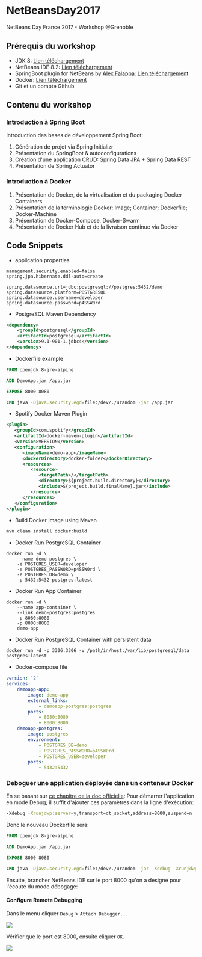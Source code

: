 # NetBeansDay2017
NetBeans Day France 2017 - Workshop @Grenoble

## Prérequis du workshop
- JDK 8: [Lien téléchargement](http://www.oracle.com/technetwork/java/javase/downloads/jdk8-downloads-2133151.html) 
- NetBeans IDE 8.2: [Lien téléchargement](https://netbeans.org/downloads/)
- SpringBoot plugin for NetBeans by [Alex Falappa](https://github.com/AlexFalappa): [Lien téléchargement](https://github.com/AlexFalappa/nb-springboot)
- Docker: [Lien téléchargement](https://www.docker.com/products/docker-toolbox)
- Git et un compte Github

## Contenu du workshop
### Introduction à Spring Boot
Introduction des bases de développement Spring Boot:
1. Génération de projet via Spring Initializr
2. Présentation du SpringBoot & autoconfigurations
3. Création d'une application CRUD: Spring Data JPA + Spring Data REST
4. Présentation de Spring Actuator

### Introduction à Docker
1. Présentation de Docker, de la virtualisation et du packaging Docker Containers
2. Présentation de la terminologie Docker: Image; Container; Dockerfile; Docker-Machine  
3. Présentation de Docker-Compose, Docker-Swarm
4. Présentation de Docker Hub et de la livraison continue via Docker

## Code Snippets

* application.properties
```properties
management.security.enabled=false
spring.jpa.hibernate.ddl-auto=create

spring.datasource.url=jdbc:postgresql://postgres:5432/demo
spring.datasource.platform=POSTGRESQL
spring.datasource.username=developer
spring.datasource.password=p4SSW0rd
```

* PostgreSQL Maven Dependency
```xml
<dependency>
    <groupId>postgresql</groupId>
    <artifactId>postgresql</artifactId>
    <version>9.1-901-1.jdbc4</version>
</dependency>
```

* Dockerfile example
```dockerfile
FROM openjdk:8-jre-alpine

ADD DemoApp.jar /app.jar

EXPOSE 8000 8080

CMD java -Djava.security.egd=file:/dev/./urandom -jar /app.jar
```


* Spotify Docker Maven Plugin
```xml
<plugin>
   <groupId>com.spotify</groupId>
   <artifactId>docker-maven-plugin</artifactId>
   <version>VERSION</version>
   <configuration>
      <imageName>demo-app</imageName>
      <dockerDirectory>docker-folder</dockerDirectory>
      <resources>
         <resource>
            <targetPath>/</targetPath>
            <directory>${project.build.directory}</directory>
            <include>${project.build.finalName}.jar</include>
         </resource>
      </resources>
   </configuration>
</plugin>
```
* Build Docker Image using Maven
```zsh
mvn clean install docker:build
```

* Docker Run PostgreSQL Container
```docker
docker run -d \                                                                       
    --name demo-postgres \
    -e POSTGRES_USER=developer
    -e POSTGRES_PASSWORD=p4SSW0rd \
    -e POSTGRES_DB=demo \
    -p 5432:5432 postgres:latest
```

* Docker Run App Container
```docker
docker run -d \
    --name app-container \
    --link demo-postgres:postgres
    -p 8080:8080
    -p 8000:8000
    demo-app
```

* Docker Run PostgreSQL Container with persistent data
```docker
docker run -d -p 3306:3306 -v /path/in/host:/var/lib/postgresql/data postgres:latest
```

* Docker-compose file
```yaml
version: '2'
services:
    demoapp-app:
        image: demo-app
        external_links:
            - demoapp-postgres:postgres
        ports:
            - 8080:8080
            - 8000:8000
    demoapp-postgres:
        image: postgres
        environment:
            - POSTGRES_DB=demo
            - POSTGRES_PASSWORD=p4SSW0rd
            - POSTGRES_USER=developer
        ports:
            - 5432:5432
```

### Deboguer une application déployée dans un conteneur Docker
En se basant sur [ce chapitre de la doc officielle](http://docs.spring.io/spring-boot/docs/current/reference/html/using-boot-running-your-application.html):
Pour démarrer l'application en mode Debug; il suffit d'ajouter ces paramètres dans la ligne d'exécution:
```bash
-Xdebug -Xrunjdwp:server=y,transport=dt_socket,address=8000,suspend=n
```

Donc le nouveau Dockerfile sera:
```dockerfile
FROM openjdk:8-jre-alpine

ADD DemoApp.jar /app.jar

EXPOSE 8000 8080

CMD java -Djava.security.egd=file:/dev/./urandom -jar -Xdebug -Xrunjdwp:server=y,transport=dt_socket,address=8000,suspend=n /app.jar
```

Ensuite, brancher NetBeans IDE sur le port 8000 qu'on a designé pour l'écoute du mode débogage:

#### Configure Remote Debugging

Dans le menu cliquer `Debug` > `Attach Debugger...`

![](https://raw.githubusercontent.com/docker/labs/master/developer-tools/java-debugging/images/netbeans_debug_attach_debugger_menu.png)

Vérifier que le port est 8000, ensuite cliquer `OK`.

![](https://raw.githubusercontent.com/docker/labs/master/developer-tools/java-debugging/images/netbeans_debug_attach_debugger_configure.png)

